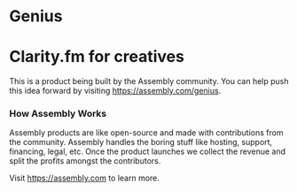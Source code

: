 Genius
========

# Clarity.fm for creatives

This is a product being built by the Assembly community. You can help push this idea forward by visiting https://assembly.com/genius.

### How Assembly Works

Assembly products are like open-source and made with contributions from the community. Assembly handles the boring stuff like hosting, support, financing, legal, etc. Once the product launches we collect the revenue and split the profits amongst the contributors.

Visit https://assembly.com to learn more.
